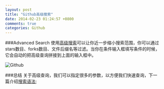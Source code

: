 ```yaml
---
layout: post
title: "Github高级搜索"
date: 2014-02-23 01:24:57 +0800
comments: true
categories: Github
---
```


###Advanced Search
使用[高级搜索](https://github.com/search/advanced)可以让你近一步缩小搜索范围，你可以通过stars数目、forks数目、文件后缀名等过滤。当你在条件输入框填写条件的时候，它会自动的把高级查询拼接到上面的输入框中。

![Github ](https://github-images.s3.amazonaws.com/help/search/advanced_search.png)

###总结
关于高级查询，我们可以指定很多的参数，以方便我们快速查询，下一篇介绍[搜索语法](/blog/2014/02/27/github-search-syntax/);